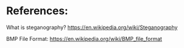 # References:
What is steganography? 
https://en.wikipedia.org/wiki/Steganography

BMP File Format: https://en.wikipedia.org/wiki/BMP_file_format